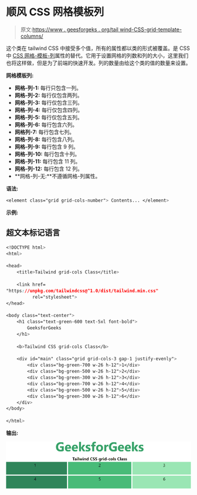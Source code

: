 # 顺风 CSS 网格模板列

> 原文:[https://www . geesforgeks . org/tail wind-CSS-grid-template-columns/](https://www.geeksforgeeks.org/tailwind-css-grid-template-columns/)

这个类在 tailwind CSS 中接受多个值，所有的属性都以类的形式被覆盖。是 CSS 中 [CSS 网格-模板-列](https://www.geeksforgeeks.org/css-grid-template-columns-property/)属性的替代。它用于设置网格的列数和列的大小，这里我们也将这样做，但是为了前端的快速开发。列的数量由给这个类的值的数量来设置。

**网格模板列:**

*   **网格-列-1:** 每行只包含一列。
*   **网格-列-2:** 每行仅包含两列。
*   **网格-列-3:** 每行仅包含三列。
*   **网格-列-4:** 每行仅包含四列。
*   **网格-列-5:** 每行仅包含五列。
*   **网格-列-6:** 每行包含六列。
*   **网格列-7:** 每行包含七列。
*   **网格-列-8:** 每行包含八列。
*   **网格-列-9:** 每行包含 9 列。
*   **网格-列-10:** 每行包含十列。
*   **网格-列-11:** 每行包含 11 列。
*   **网格-列-12:** 每行包含 12 列。
*   **网格-列-无:**不遵循网格-列属性。

**语法:**

```css
<element class="grid grid-cols-number"> Contents... </element>
```

**示例:**

## 超文本标记语言

```css
<!DOCTYPE html> 
<html>

<head> 
    <title>Tailwind grid-cols Class</title> 

    <link href=
"https://unpkg.com/tailwindcss@^1.0/dist/tailwind.min.css" 
          rel="stylesheet"> 
</head> 

<body class="text-center"> 
    <h1 class="text-green-600 text-5xl font-bold">
        GeeksforGeeks
    </h1> 

    <b>Tailwind CSS grid-cols Class</b> 

    <div id="main" class="grid grid-cols-3 gap-1 justify-evenly"> 
        <div class="bg-green-700 w-26 h-12">1</div> 
        <div class="bg-green-500 w-26 h-12">2</div> 
        <div class="bg-green-300 w-26 h-12">3</div> 
        <div class="bg-green-700 w-26 h-12">4</div> 
        <div class="bg-green-500 w-26 h-12">5</div> 
        <div class="bg-green-300 w-26 h-12">6</div> 
    </div> 
</body> 

</html>
```

**输出:**

![](img/43349a7762edf2b37d1cb2ecbb317f95.png)